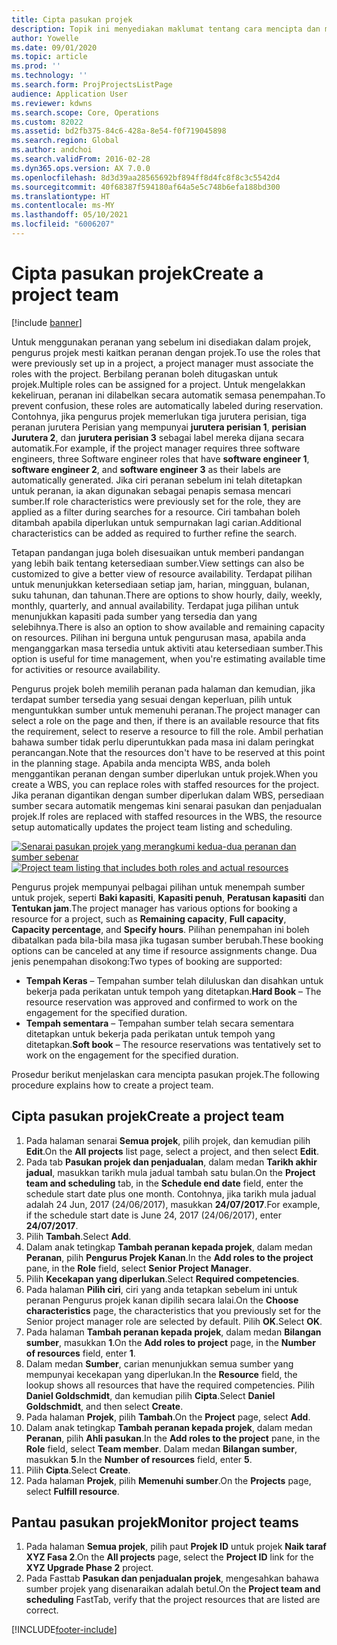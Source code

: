 ```yaml
---
title: Cipta pasukan projek
description: Topik ini menyediakan maklumat tentang cara mencipta dan menguruskan pasukan projek.
author: Yowelle
ms.date: 09/01/2020
ms.topic: article
ms.prod: ''
ms.technology: ''
ms.search.form: ProjProjectsListPage
audience: Application User
ms.reviewer: kdwns
ms.search.scope: Core, Operations
ms.custom: 82022
ms.assetid: bd2fb375-84c6-428a-8e54-f0f719045898
ms.search.region: Global
ms.author: andchoi
ms.search.validFrom: 2016-02-28
ms.dyn365.ops.version: AX 7.0.0
ms.openlocfilehash: 8d3d39aa28565692bf894ff8d4fc8f8c3c5542d4
ms.sourcegitcommit: 40f68387f594180af64a5e5c748b6efa188bd300
ms.translationtype: HT
ms.contentlocale: ms-MY
ms.lasthandoff: 05/10/2021
ms.locfileid: "6006207"
---
```

# <a name="create-a-project-team"></a><span data-ttu-id="d4cb4-103">Cipta pasukan projek</span><span class="sxs-lookup"><span data-stu-id="d4cb4-103">Create a project team</span></span>

[!include [banner](../includes/banner.md)]

<span data-ttu-id="d4cb4-104">Untuk menggunakan peranan yang sebelum ini disediakan dalam projek, pengurus projek mesti kaitkan peranan dengan projek.</span><span class="sxs-lookup"><span data-stu-id="d4cb4-104">To use the roles that were previously set up in a project, a project manager must associate the roles with the project.</span></span> <span data-ttu-id="d4cb4-105">Berbilang peranan boleh ditugaskan untuk projek.</span><span class="sxs-lookup"><span data-stu-id="d4cb4-105">Multiple roles can be assigned for a project.</span></span> <span data-ttu-id="d4cb4-106">Untuk mengelakkan kekeliruan, peranan ini dilabelkan secara automatik semasa penempahan.</span><span class="sxs-lookup"><span data-stu-id="d4cb4-106">To prevent confusion, these roles are automatically labeled during reservation.</span></span> <span data-ttu-id="d4cb4-107">Contohnya, jika pengurus projek memerlukan tiga jurutera perisian, tiga peranan jurutera Perisian yang mempunyai **jurutera perisian 1**, **perisian Jurutera 2**, dan **jurutera perisian 3** sebagai label mereka dijana secara automatik.</span><span class="sxs-lookup"><span data-stu-id="d4cb4-107">For example, if the project manager requires three software engineers, three Software engineer roles that have **software engineer 1**, **software engineer 2**, and **software engineer 3** as their labels are automatically generated.</span></span> <span data-ttu-id="d4cb4-108">Jika ciri peranan sebelum ini telah ditetapkan untuk peranan, ia akan digunakan sebagai penapis semasa mencari sumber.</span><span class="sxs-lookup"><span data-stu-id="d4cb4-108">If role characteristics were previously set for the role, they are applied as a filter during searches for a resource.</span></span> <span data-ttu-id="d4cb4-109">Ciri tambahan boleh ditambah apabila diperlukan untuk sempurnakan lagi carian.</span><span class="sxs-lookup"><span data-stu-id="d4cb4-109">Additional characteristics can be added as required to further refine the search.</span></span>

<span data-ttu-id="d4cb4-110">Tetapan pandangan juga boleh disesuaikan untuk memberi pandangan yang lebih baik tentang ketersediaan sumber.</span><span class="sxs-lookup"><span data-stu-id="d4cb4-110">View settings can also be customized to give a better view of resource availability.</span></span> <span data-ttu-id="d4cb4-111">Terdapat pilihan untuk menunjukkan ketersediaan setiap jam, harian, mingguan, bulanan, suku tahunan, dan tahunan.</span><span class="sxs-lookup"><span data-stu-id="d4cb4-111">There are options to show hourly, daily, weekly, monthly, quarterly, and annual availability.</span></span> <span data-ttu-id="d4cb4-112">Terdapat juga pilihan untuk menunjukkan kapasiti pada sumber yang tersedia dan yang selebihnya.</span><span class="sxs-lookup"><span data-stu-id="d4cb4-112">There is also an option to show available and remaining capacity on resources.</span></span> <span data-ttu-id="d4cb4-113">Pilihan ini berguna untuk pengurusan masa, apabila anda menganggarkan masa tersedia untuk aktiviti atau ketersediaan sumber.</span><span class="sxs-lookup"><span data-stu-id="d4cb4-113">This option is useful for time management, when you're estimating available time for activities or resource availability.</span></span>

<span data-ttu-id="d4cb4-114">Pengurus projek boleh memilih peranan pada halaman dan kemudian, jika terdapat sumber tersedia yang sesuai dengan keperluan, pilih untuk menguntukkan sumber untuk memenuhi peranan.</span><span class="sxs-lookup"><span data-stu-id="d4cb4-114">The project manager can select a role on the page and then, if there is an available resource that fits the requirement, select to reserve a resource to fill the role.</span></span> <span data-ttu-id="d4cb4-115">Ambil perhatian bahawa sumber tidak perlu diperuntukkan pada masa ini dalam peringkat perancangan.</span><span class="sxs-lookup"><span data-stu-id="d4cb4-115">Note that the resources don't have to be reserved at this point in the planning stage.</span></span> <span data-ttu-id="d4cb4-116">Apabila anda mencipta WBS, anda boleh menggantikan peranan dengan sumber diperlukan untuk projek.</span><span class="sxs-lookup"><span data-stu-id="d4cb4-116">When you create a WBS, you can replace roles with staffed resources for the project.</span></span> <span data-ttu-id="d4cb4-117">Jika peranan digantikan dengan sumber diperlukan dalam WBS, persediaan sumber secara automatik mengemas kini senarai pasukan dan penjadualan projek.</span><span class="sxs-lookup"><span data-stu-id="d4cb4-117">If roles are replaced with staffed resources in the WBS, the resource setup automatically updates the project team listing and scheduling.</span></span>

<span data-ttu-id="d4cb4-118">[![Senarai pasukan projek yang merangkumi kedua-dua peranan dan sumber sebenar](./media/projectresourcing03-1024x368.jpg)](./media/projectresourcing03.jpg)</span><span class="sxs-lookup"><span data-stu-id="d4cb4-118">[![Project team listing that includes both roles and actual resources](./media/projectresourcing03-1024x368.jpg)](./media/projectresourcing03.jpg)</span></span> 

<span data-ttu-id="d4cb4-119">Pengurus projek mempunyai pelbagai pilihan untuk menempah sumber untuk projek, seperti **Baki kapasiti**, **Kapasiti penuh**, **Peratusan kapasiti** dan **Tentukan jam**.</span><span class="sxs-lookup"><span data-stu-id="d4cb4-119">The project manager has various options for booking a resource for a project, such as **Remaining capacity**, **Full capacity**, **Capacity percentage**, and **Specify hours**.</span></span> <span data-ttu-id="d4cb4-120">Pilihan penempahan ini boleh dibatalkan pada bila-bila masa jika tugasan sumber berubah.</span><span class="sxs-lookup"><span data-stu-id="d4cb4-120">These booking options can be canceled at any time if resource assignments change.</span></span> <span data-ttu-id="d4cb4-121">Dua jenis penempahan disokong:</span><span class="sxs-lookup"><span data-stu-id="d4cb4-121">Two types of booking are supported:</span></span>

- <span data-ttu-id="d4cb4-122">**Tempah Keras** – Tempahan sumber telah diluluskan dan disahkan untuk bekerja pada perikatan untuk tempoh yang ditetapkan.</span><span class="sxs-lookup"><span data-stu-id="d4cb4-122">**Hard Book** – The resource reservation was approved and confirmed to work on the engagement for the specified duration.</span></span>
- <span data-ttu-id="d4cb4-123">**Tempah sementara** – Tempahan sumber telah secara sementara ditetapkan untuk bekerja pada perikatan untuk tempoh yang ditetapkan.</span><span class="sxs-lookup"><span data-stu-id="d4cb4-123">**Soft book** – The resource reservations was tentatively set to work on the engagement for the specified duration.</span></span>

<span data-ttu-id="d4cb4-124">Prosedur berikut menjelaskan cara mencipta pasukan projek.</span><span class="sxs-lookup"><span data-stu-id="d4cb4-124">The following procedure explains how to create a project team.</span></span>

## <a name="create-a-project-team"></a><span data-ttu-id="d4cb4-125">Cipta pasukan projek</span><span class="sxs-lookup"><span data-stu-id="d4cb4-125">Create a project team</span></span>

1. <span data-ttu-id="d4cb4-126">Pada halaman senarai **Semua projek**, pilih projek, dan kemudian pilih **Edit**.</span><span class="sxs-lookup"><span data-stu-id="d4cb4-126">On the **All projects** list page, select a project, and then select **Edit**.</span></span>
2. <span data-ttu-id="d4cb4-127">Pada tab **Pasukan projek dan penjadualan**, dalam medan **Tarikh akhir jadual**, masukkan tarikh mula jadual tambah satu bulan.</span><span class="sxs-lookup"><span data-stu-id="d4cb4-127">On the **Project team and scheduling** tab, in the **Schedule end date** field, enter the schedule start date plus one month.</span></span> <span data-ttu-id="d4cb4-128">Contohnya, jika tarikh mula jadual adalah 24 Jun, 2017 (24/06/2017), masukkan **24/07/2017**.</span><span class="sxs-lookup"><span data-stu-id="d4cb4-128">For example, if the schedule start date is June 24, 2017 (24/06/2017), enter **24/07/2017**.</span></span>
3. <span data-ttu-id="d4cb4-129">Pilih **Tambah**.</span><span class="sxs-lookup"><span data-stu-id="d4cb4-129">Select **Add**.</span></span>
4. <span data-ttu-id="d4cb4-130">Dalam anak tetingkap **Tambah peranan kepada projek**, dalam medan **Peranan**, pilih **Pengurus Projek Kanan**.</span><span class="sxs-lookup"><span data-stu-id="d4cb4-130">In the **Add roles to the project** pane, in the **Role** field, select **Senior Project Manager**.</span></span>
5. <span data-ttu-id="d4cb4-131">Pilih **Kecekapan yang diperlukan**.</span><span class="sxs-lookup"><span data-stu-id="d4cb4-131">Select **Required competencies**.</span></span>
6. <span data-ttu-id="d4cb4-132">Pada halaman **Pilih ciri**, ciri yang anda tetapkan sebelum ini untuk peranan Pengurus projek kanan dipilih secara lalai.</span><span class="sxs-lookup"><span data-stu-id="d4cb4-132">On the **Choose characteristics** page, the characteristics that you previously set for the Senior project manager role are selected by default.</span></span> <span data-ttu-id="d4cb4-133">Pilih **OK**.</span><span class="sxs-lookup"><span data-stu-id="d4cb4-133">Select **OK**.</span></span>
7. <span data-ttu-id="d4cb4-134">Pada halaman **Tambah peranan kepada projek**, dalam medan **Bilangan sumber**, masukkan **1**.</span><span class="sxs-lookup"><span data-stu-id="d4cb4-134">On the **Add roles to project** page, in the **Number of resources** field, enter **1**.</span></span>
8. <span data-ttu-id="d4cb4-135">Dalam medan **Sumber**, carian menunjukkan semua sumber yang mempunyai kecekapan yang diperlukan.</span><span class="sxs-lookup"><span data-stu-id="d4cb4-135">In the **Resource** field, the lookup shows all resources that have the required competencies.</span></span> <span data-ttu-id="d4cb4-136">Pilih **Daniel Goldschmidt**, dan kemudian pilih **Cipta**.</span><span class="sxs-lookup"><span data-stu-id="d4cb4-136">Select **Daniel Goldschmidt**, and then select **Create**.</span></span>
9. <span data-ttu-id="d4cb4-137">Pada halaman **Projek**, pilih **Tambah**.</span><span class="sxs-lookup"><span data-stu-id="d4cb4-137">On the **Project** page, select **Add**.</span></span>
10. <span data-ttu-id="d4cb4-138">Dalam anak tetingkap **Tambah peranan kepada projek**, dalam medan **Peranan**, pilih **Ahli pasukan**.</span><span class="sxs-lookup"><span data-stu-id="d4cb4-138">In the **Add roles to the project** pane, in the **Role** field, select **Team member**.</span></span> <span data-ttu-id="d4cb4-139">Dalam medan **Bilangan sumber**, masukkan **5**.</span><span class="sxs-lookup"><span data-stu-id="d4cb4-139">In the **Number of resources** field, enter **5**.</span></span>
11. <span data-ttu-id="d4cb4-140">Pilih **Cipta**.</span><span class="sxs-lookup"><span data-stu-id="d4cb4-140">Select **Create**.</span></span>
12. <span data-ttu-id="d4cb4-141">Pada halaman **Projek**, pilih **Memenuhi sumber**.</span><span class="sxs-lookup"><span data-stu-id="d4cb4-141">On the **Projects** page, select **Fulfill resource**.</span></span>

## <a name="monitor-project-teams"></a><span data-ttu-id="d4cb4-142">Pantau pasukan projek</span><span class="sxs-lookup"><span data-stu-id="d4cb4-142">Monitor project teams</span></span>
1. <span data-ttu-id="d4cb4-143">Pada halaman **Semua projek**, pilih paut **Projek ID** untuk projek **Naik taraf XYZ Fasa 2**.</span><span class="sxs-lookup"><span data-stu-id="d4cb4-143">On the **All projects** page, select the **Project ID** link for the **XYZ Upgrade Phase 2** project.</span></span>
2. <span data-ttu-id="d4cb4-144">Pada Fasttab **Pasukan dan penjadualan projek**, mengesahkan bahawa sumber projek yang disenaraikan adalah betul.</span><span class="sxs-lookup"><span data-stu-id="d4cb4-144">On the **Project team and scheduling** FastTab, verify that the project resources that are listed are correct.</span></span>


[!INCLUDE[footer-include](../includes/footer-banner.md)]